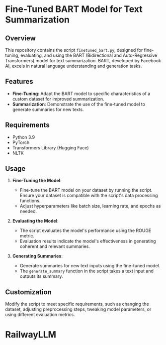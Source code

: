 # Fine-Tuned BART Model for Text Summarization

## Overview
This repository contains the script `finetuned_bart.py`, designed for fine-tuning, evaluating, and using the BART (Bidirectional and Auto-Regressive Transformers) model for text summarization. BART, developed by Facebook AI, excels in natural language understanding and generation tasks.

## Features
- **Fine-Tuning**: Adapt the BART model to specific characteristics of a custom dataset for improved summarization.
- **Summarization**: Demonstrate the use of the fine-tuned model to generate summaries for new texts.

## Requirements
- Python 3.9
- PyTorch
- Transformers Library (Hugging Face)
- NLTK

## Usage
1. **Fine-Tuning the Model**:
   - Fine-tune the BART model on your dataset by running the script. Ensure your dataset is compatible with the script's data processing functions.
   - Adjust hyperparameters like batch size, learning rate, and epochs as needed.

2. **Evaluating the Model**:
   - The script evaluates the model's performance using the ROUGE metric.
   - Evaluation results indicate the model's effectiveness in generating coherent and relevant summaries.

3. **Generating Summaries**:
   - Generate summaries for new text inputs using the fine-tuned model.
   - The `generate_summary` function in the script takes a text input and outputs its summary.

## Customization
Modify the script to meet specific requirements, such as changing the dataset, adjusting preprocessing steps, tweaking model parameters, or using different evaluation metrics.

# RailwayLLM
